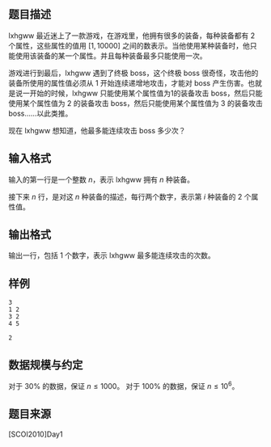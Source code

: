 ## 题目描述

lxhgww 最近迷上了一款游戏，在游戏里，他拥有很多的装备，每种装备都有 $2$ 个属性，这些属性的值用 $\left[1,10000\right]$ 之间的数表示。当他使用某种装备时，他只能使用该装备的某一个属性。并且每种装备最多只能使用一次。

游戏进行到最后，lxhgww 遇到了终极 boss，这个终极 boss 很奇怪，攻击他的装备所使用的属性值必须从 $1$ 开始连续递增地攻击，才能对 boss 产生伤害。也就是说一开始的时候，lxhgww 只能使用某个属性值为1的装备攻击 boss，然后只能使用某个属性值为 $2$ 的装备攻击 boss，然后只能使用某个属性值为 $3$ 的装备攻击 boss……以此类推。

现在 lxhgww 想知道，他最多能连续攻击 boss 多少次？

## 输入格式

输入的第一行是一个整数 $n$，表示 lxhgww 拥有 $n$ 种装备。

接下来 $n$ 行，是对这 $n$ 种装备的描述，每行两个数字，表示第 $i$ 种装备的 $2$ 个属性值。

## 输出格式

输出一行，包括 1 个数字，表示 lxhgww 最多能连续攻击的次数。

## 样例

```input1
3
1 2
3 2
4 5
```
```output1
2
```

## 数据规模与约定

对于 $30\%$ 的数据，保证 $n\le 1000$。
对于 $100\%$ 的数据，保证 $n\le 10^6$。

## 题目来源

[SCOI2010]Day1

